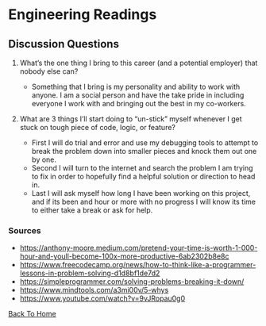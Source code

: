 # Engineering Readings

## Discussion Questions

1. What’s the one thing I bring to this career (and a potential employer) that nobody else can?

    - Something that I bring is my personality and ability to work with anyone. I am a social person and have the take pride in including everyone I work with and bringing out the best in my co-workers.
2. What are 3 things I’ll start doing to “un-stick” myself whenever I get stuck on tough piece of code, logic, or feature?

    - First I will do trial and error and use my debugging tools to attempt to break the problem down into smaller pieces and knock them out one by one.
    - Second I will turn to the internet and search the problem I am trying to fix in order to hopefully find a helpful solution or direction to head in.
    - Last I will ask myself how long I have been working on this project, and if its been and hour or more with no progress I will know its time to either take a break or ask for help.

### Sources

- <https://anthony-moore.medium.com/pretend-your-time-is-worth-1-000-hour-and-youll-become-100x-more-productive-6ab2302b8e8c>
- <https://www.freecodecamp.org/news/how-to-think-like-a-programmer-lessons-in-problem-solving-d1d8bf1de7d2>
- <https://simpleprogrammer.com/solving-problems-breaking-it-down/>
- <https://www.mindtools.com/a3mi00v/5-whys>
- <https://www.youtube.com/watch?v=9vJRopau0g0>

[Back To Home](../README.md)
